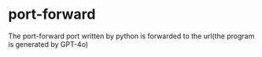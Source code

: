 # port-forward
The port-forward port written by python is forwarded to the url(the program is generated by GPT-4o)

